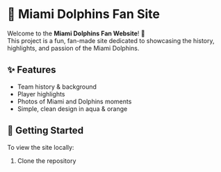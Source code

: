 # 🐬 Miami Dolphins Fan Site  

Welcome to the **Miami Dolphins Fan Website**! 🌊  
This project is a fun, fan-made site dedicated to showcasing the history, highlights, and passion of the Miami Dolphins.  

## ✨ Features  
- Team history & background  
- Player highlights  
- Photos of Miami and Dolphins moments  
- Simple, clean design in aqua & orange  

## 🚀 Getting Started  
To view the site locally:  
1. Clone the repository

